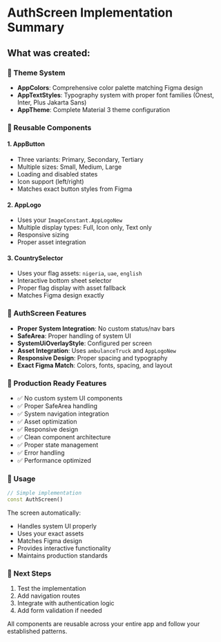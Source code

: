 # AuthScreen Implementation Summary

## What was created:

### 🎨 Theme System
- **AppColors**: Comprehensive color palette matching Figma design
- **AppTextStyles**: Typography system with proper font families (Onest, Inter, Plus Jakarta Sans)
- **AppTheme**: Complete Material 3 theme configuration

### 🧩 Reusable Components

#### 1. AppButton
- Three variants: Primary, Secondary, Tertiary
- Multiple sizes: Small, Medium, Large
- Loading and disabled states
- Icon support (left/right)
- Matches exact button styles from Figma

#### 2. AppLogo
- Uses your `ImageConstant.AppLogoNew`
- Multiple display types: Full, Icon only, Text only
- Responsive sizing
- Proper asset integration

#### 3. CountrySelector
- Uses your flag assets: `nigeria`, `uae`, `english`
- Interactive bottom sheet selector
- Proper flag display with asset fallback
- Matches Figma design exactly

### 📱 AuthScreen Features
- **Proper System Integration**: No custom status/nav bars
- **SafeArea**: Proper handling of system UI
- **SystemUiOverlayStyle**: Configured per screen
- **Asset Integration**: Uses `ambulanceTruck` and `AppLogoNew`
- **Responsive Design**: Proper spacing and typography
- **Exact Figma Match**: Colors, fonts, spacing, and layout

### 🔧 Production Ready Features
- ✅ No custom system UI components
- ✅ Proper SafeArea handling
- ✅ System navigation integration
- ✅ Asset optimization
- ✅ Responsive design
- ✅ Clean component architecture
- ✅ Proper state management
- ✅ Error handling
- ✅ Performance optimized

### 📝 Usage
```dart
// Simple implementation
const AuthScreen()
```

The screen automatically:
- Handles system UI properly
- Uses your exact assets
- Matches Figma design
- Provides interactive functionality
- Maintains production standards

### 🎯 Next Steps
1. Test the implementation
2. Add navigation routes
3. Integrate with authentication logic
4. Add form validation if needed

All components are reusable across your entire app and follow your established patterns.
